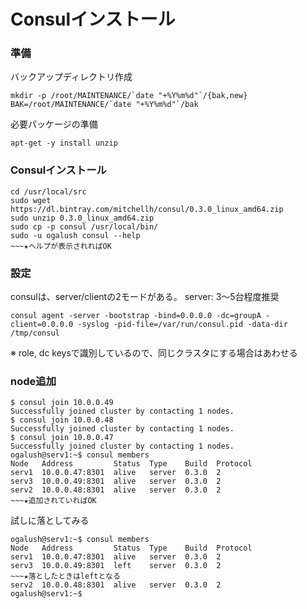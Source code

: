 <!--
************************************************************
Consulインストール
参照元: http://www.consul.io/intro/getting-started/install.html
Copyright (c) Takehiko OGASAWARA 2014 All Rights Reserved.
************************************************************
-->

# Consulインストール

### 準備
バックアップディレクトリ作成
```
mkdir -p /root/MAINTENANCE/`date "+%Y%m%d"`/{bak,new}
BAK=/root/MAINTENANCE/`date "+%Y%m%d"`/bak
```

必要パッケージの準備
```
apt-get -y install unzip
```

### Consulインストール
```
cd /usr/local/src
sudo wget https://dl.bintray.com/mitchellh/consul/0.3.0_linux_amd64.zip
sudo unzip 0.3.0_linux_amd64.zip
sudo cp -p consul /usr/local/bin/
sudo -u ogalush consul --help
~~~★ヘルプが表示されればOK
```

### 設定
consulは、server/clientの2モードがある。
server: 3〜5台程度推奨
```
consul agent -server -bootstrap -bind=0.0.0.0 -dc=groupA -client=0.0.0.0 -syslog -pid-file=/var/run/consul.pid -data-dir /tmp/consul
```
※ role, dc keysで識別しているので、同じクラスタにする場合はあわせる

### node追加
```
$ consul join 10.0.0.49
Successfully joined cluster by contacting 1 nodes.
$ consul join 10.0.0.48
Successfully joined cluster by contacting 1 nodes.
$ consul join 10.0.0.47
Successfully joined cluster by contacting 1 nodes.
ogalush@serv1:~$ consul members
Node   Address         Status  Type    Build  Protocol
serv1  10.0.0.47:8301  alive   server  0.3.0  2
serv3  10.0.0.49:8301  alive   server  0.3.0  2
serv2  10.0.0.48:8301  alive   server  0.3.0  2
~~~★追加されていればOK
```

試しに落としてみる
```
ogalush@serv1:~$ consul members
Node   Address         Status  Type    Build  Protocol
serv1  10.0.0.47:8301  alive   server  0.3.0  2
serv3  10.0.0.49:8301  left    server  0.3.0  2
~~~★落としたときはleftとなる
serv2  10.0.0.48:8301  alive   server  0.3.0  2
ogalush@serv1:~$ 
```
